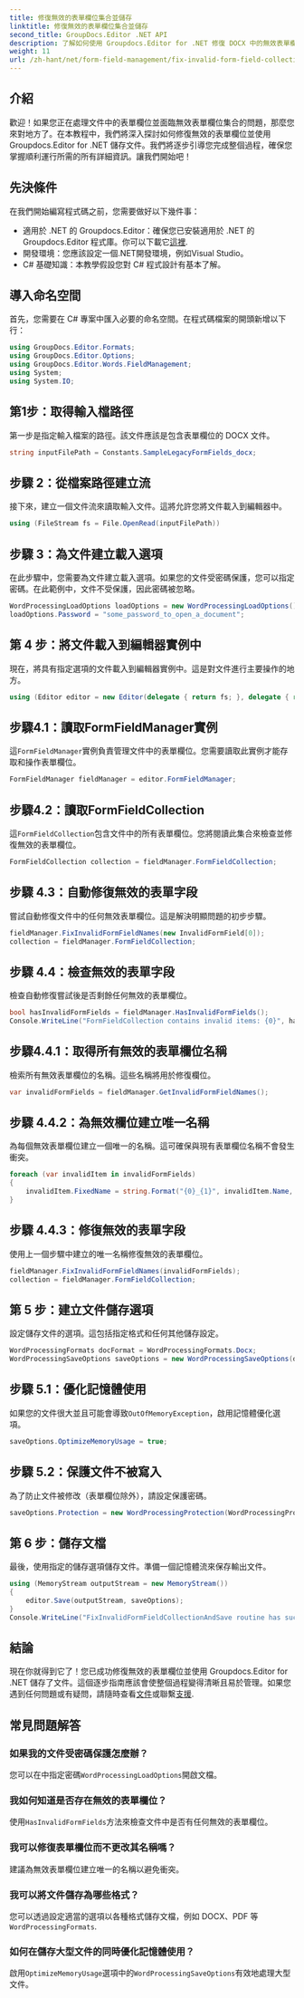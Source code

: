 ```yaml
---
title: 修復無效的表單欄位集合並儲存
linktitle: 修復無效的表單欄位集合並儲存
second_title: GroupDocs.Editor .NET API
description: 了解如何使用 Groupdocs.Editor for .NET 修復 DOCX 中的無效表單欄位。請遵循本指南，確保您的文件沒有錯誤並安全保存。
weight: 11
url: /zh-hant/net/form-field-management/fix-invalid-form-field-collection-save/
---
```

## 介紹
歡迎！如果您正在處理文件中的表單欄位並面臨無效表單欄位集合的問題，那麼您來對地方了。在本教程中，我們將深入探討如何修復無效的表單欄位並使用 Groupdocs.Editor for .NET 儲存文件。我們將逐步引導您完成整個過程，確保您掌握順利運行所需的所有詳細資訊。讓我們開始吧！
## 先決條件
在我們開始編寫程式碼之前，您需要做好以下幾件事：
- 適用於 .NET 的 Groupdocs.Editor：確保您已安裝適用於 .NET 的 Groupdocs.Editor 程式庫。你可以下載它[這裡](https://releases.groupdocs.com/editor/net/).
- 開發環境：您應該設定一個.NET開發環境，例如Visual Studio。
- C# 基礎知識：本教學假設您對 C# 程式設計有基本了解。
## 導入命名空間
首先，您需要在 C# 專案中匯入必要的命名空間。在程式碼檔案的開頭新增以下行：
```csharp
using GroupDocs.Editor.Formats;
using GroupDocs.Editor.Options;
using GroupDocs.Editor.Words.FieldManagement;
using System;
using System.IO;
```
## 第1步：取得輸入檔路徑
第一步是指定輸入檔案的路徑。該文件應該是包含表單欄位的 DOCX 文件。
```csharp
string inputFilePath = Constants.SampleLegacyFormFields_docx;
```
## 步驟 2：從檔案路徑建立流
接下來，建立一個文件流來讀取輸入文件。這將允許您將文件載入到編輯器中。
```csharp
using (FileStream fs = File.OpenRead(inputFilePath))
```
## 步驟 3：為文件建立載入選項
在此步驟中，您需要為文件建立載入選項。如果您的文件受密碼保護，您可以指定密碼。在此範例中，文件不受保護，因此密碼被忽略。
```csharp
WordProcessingLoadOptions loadOptions = new WordProcessingLoadOptions();
loadOptions.Password = "some_password_to_open_a_document";
```
## 第 4 步：將文件載入到編輯器實例中
現在，將具有指定選項的文件載入到編輯器實例中。這是對文件進行主要操作的地方。
```csharp
using (Editor editor = new Editor(delegate { return fs; }, delegate { return loadOptions; }))
```
## 步驟4.1：讀取FormFieldManager實例
這`FormFieldManager`實例負責管理文件中的表單欄位。您需要讀取此實例才能存取和操作表單欄位。
```csharp
FormFieldManager fieldManager = editor.FormFieldManager;
```
## 步驟4.2：讀取FormFieldCollection
這`FormFieldCollection`包含文件中的所有表單欄位。您將閱讀此集合來檢查並修復無效的表單欄位。
```csharp
FormFieldCollection collection = fieldManager.FormFieldCollection;
```
## 步驟 4.3：自動修復無效的表單字段
嘗試自動修復文件中的任何無效表單欄位。這是解決明顯問題的初步步驟。
```csharp
fieldManager.FixInvalidFormFieldNames(new InvalidFormField[0]);
collection = fieldManager.FormFieldCollection;
```
## 步驟 4.4：檢查無效的表單字段
檢查自動修復嘗試後是否剩餘任何無效的表單欄位。
```csharp
bool hasInvalidFormFields = fieldManager.HasInvalidFormFields();
Console.WriteLine("FormFieldCollection contains invalid items: {0}", hasInvalidFormFields);
```
## 步驟4.4.1：取得所有無效的表單欄位名稱
檢索所有無效表單欄位的名稱。這些名稱將用於修復欄位。
```csharp
var invalidFormFields = fieldManager.GetInvalidFormFieldNames();
```
## 步驟 4.4.2：為無效欄位建立唯一名稱
為每個無效表單欄位建立一個唯一的名稱。這可確保與現有表單欄位名稱不會發生衝突。
```csharp
foreach (var invalidItem in invalidFormFields)
{
    invalidItem.FixedName = string.Format("{0}_{1}", invalidItem.Name, Guid.NewGuid());
}
```
## 步驟 4.4.3：修復無效的表單字段
使用上一個步驟中建立的唯一名稱修復無效的表單欄位。
```csharp
fieldManager.FixInvalidFormFieldNames(invalidFormFields);
collection = fieldManager.FormFieldCollection;
```
## 第 5 步：建立文件儲存選項
設定儲存文件的選項。這包括指定格式和任何其他儲存設定。
```csharp
WordProcessingFormats docFormat = WordProcessingFormats.Docx;
WordProcessingSaveOptions saveOptions = new WordProcessingSaveOptions(docFormat);
```
## 步驟 5.1：優化記憶體使用
如果您的文件很大並且可能會導致`OutOfMemoryException`，啟用記憶體優化選項。
```csharp
saveOptions.OptimizeMemoryUsage = true;
```
## 步驟 5.2：保護文件不被寫入
為了防止文件被修改（表單欄位除外），請設定保護密碼。
```csharp
saveOptions.Protection = new WordProcessingProtection(WordProcessingProtectionType.AllowOnlyFormFields, "write_password");
```
## 第 6 步：儲存文檔
最後，使用指定的儲存選項儲存文件。準備一個記憶體流來保存輸出文件。
```csharp
using (MemoryStream outputStream = new MemoryStream())
{
    editor.Save(outputStream, saveOptions);
}
Console.WriteLine("FixInvalidFormFieldCollectionAndSave routine has successfully finished");
```
## 結論
現在你就得到它了！您已成功修復無效的表單欄位並使用 Groupdocs.Editor for .NET 儲存了文件。這個逐步指南應該會使整個過程變得清晰且易於管理。如果您遇到任何問題或有疑問，請隨時查看[文件](https://tutorials.groupdocs.com/editor/net/)或聯繫[支援](https://forum.groupdocs.com/c/editor/20).
## 常見問題解答
### 如果我的文件受密碼保護怎麼辦？
您可以在中指定密碼`WordProcessingLoadOptions`開啟文檔。
### 我如何知道是否存在無效的表單欄位？
使用`HasInvalidFormFields`方法來檢查文件中是否有任何無效的表單欄位。
### 我可以修復表單欄位而不更改其名稱嗎？
建議為無效表單欄位建立唯一的名稱以避免衝突。
### 我可以將文件儲存為哪些格式？
您可以透過設定適當的選項以各種格式儲存文檔，例如 DOCX、PDF 等`WordProcessingFormats`.
### 如何在儲存大型文件的同時優化記憶體使用？
啟用`OptimizeMemoryUsage`選項中的`WordProcessingSaveOptions`有效地處理大型文件。